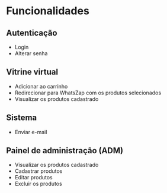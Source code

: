# Funcionalidades

## Autenticação
- Login
- Alterar senha

## Vitrine virtual
- Adicionar ao carrinho
- Redirecionar para WhatsZap com os produtos selecionados
- Visualizar os produtos cadastrado

## Sistema
- Enviar e-mail

## Painel de administração (ADM)
- Visualizar os produtos cadastrado
- Cadastrar produtos
- Editar produtos
- Excluir os produtos


